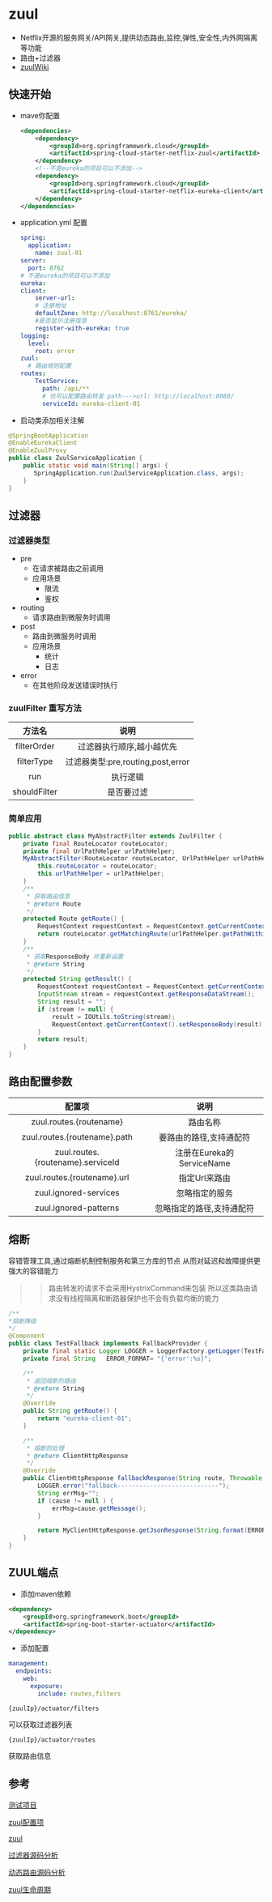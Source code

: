 # zuul

- Netflix开源的服务网关/API网关,提供动态路由,监控,弹性,安全性,内外网隔离等功能
- 路由+过滤器
- [zuulWiki](https://github.com/Netflix/zuul/wiki)

## 快速开始

- mave你配置

    ```xml
    <dependencies>
        <dependency>
            <groupId>org.springframework.cloud</groupId>
            <artifactId>spring-cloud-starter-netflix-zuul</artifactId>
        </dependency>
        <!--不是eureka的项目可以不添加-->
        <dependency>
            <groupId>org.springframework.cloud</groupId>
            <artifactId>spring-cloud-starter-netflix-eureka-client</artifactId>
        </dependency>
    </dependencies>
    ```

- application.yml 配置

    ```yml
    spring:
      application:
        name: zuul-01
    server:
      port: 8762
    # 不是eureka的项目可以不添加
    eureka:
    client:
        server-url:
        # 注册地址
        defaultZone: http://localhost:8761/eureka/
        #是否显示注册信息
        register-with-eureka: true
    logging:
      level:
        root: error
    zuul:
      # 路由规则配置
    routes:
        TestService:
          path: /api/**
          # 也可以配置路由转发 path--->url: http://localhost:8080/
          serviceId: eureka-client-01 
    ```

- 启动类添加相关注解

```java
@SpringBootApplication
@EnableEurekaClient
@EnableZuulProxy
public class ZuulServiceApplication {
    public static void main(String[] args) {
       SpringApplication.run(ZuulServiceApplication.class, args);
    }
}

```

## 过滤器

### 过滤器类型

- pre
  - 在请求被路由之前调用
  - 应用场景
    - 限流
    - 鉴权
- routing
  - 请求路由到微服务时调用
- post
  - 路由到微服务时调用
  - 应用场景
    - 统计
    - 日志
- error
  - 在其他阶段发送错误时执行

### zuulFilter 重写方法

|    方法名    |               说明                |
|:------------:|:---------------------------------:|
| filterOrder  |     过滤器执行顺序,越小越优先     |
|  filterType  | 过滤器类型:pre,routing,post,error |
|     run      |             执行逻辑              |
| shouldFilter |            是否要过滤             |

### 简单应用

```java
public abstract class MyAbstractFilter extends ZuulFilter {
    private final RouteLocator routeLocator;
    private final UrlPathHelper urlPathHelper;
    MyAbstractFilter(RouteLocator routeLocator, UrlPathHelper urlPathHelper) {
        this.routeLocator = routeLocator;
        this.urlPathHelper = urlPathHelper;
    }
    /**
     * 获取路由信息
     * @return Route
     */
    protected Route getRoute() {
        RequestContext requestContext = RequestContext.getCurrentContext();
        return routeLocator.getMatchingRoute(urlPathHelper.getPathWithinApplication(requestContext.getRequest()));
    }
    /**
     * 获取ResponseBody 并重新设置
     * @return String
     */
    protected String getResult() {
        RequestContext requestContext = RequestContext.getCurrentContext();
        InputStream stream = requestContext.getResponseDataStream();
        String result = "";
        if (stream != null) {
            result = IOUtils.toString(stream);
            RequestContext.getCurrentContext().setResponseBody(result);
        }
        return result;
    }
}
```

## 路由配置参数

|              配置项               |           说明            |
|:---------------------------------:|:-------------------------:|
|      zuul.routes.{routename}      |         路由名称          |
|   zuul.routes.{routename}.path    |  要路由的路径,支持通配符  |
| zuul.routes.{routename}.serviceId | 注册在Eureka的ServiceName |
|    zuul.routes.{routename}.url    |       指定Url来路由       |
|       zuul.ignored-services       |      忽略指定的服务       |
|       zuul.ignored-patterns       | 忽略指定的路径,支持通配符 |

## 熔断

容错管理工具,通过熔断机制控制服务和第三方库的节点 从而对延迟和故障提供更强大的容错能力

>>路由转发的请求不会采用HystrixCommand来包装 所以这类路由请求没有线程隔离和断路器保护也不会有负载均衡的能力

```java
/**
*熔断降级
*/
@Component
public class TestFallback implements FallbackProvider {
    private final static Logger LOGGER = LoggerFactory.getLogger(TestFallback.class);
    private final String   ERROR_FORMAT= "{'error':%s}";

    /**
     * 返回熔断的路由
     * @return String
     */
    @Override
    public String getRoute() {
        return "eureka-client-01";
    }

    /**
     * 熔断的处理
     * @return ClientHttpResponse
     */
    @Override
    public ClientHttpResponse fallbackResponse(String route, Throwable cause) {
        LOGGER.error("fallback----------------------------");
        String errMsg="";
        if (cause != null ) {
            errMsg=cause.getMessage();
        }

        return MyClientHttpResponse.getJsonResponse(String.format(ERROR_FORMAT,errMsg));
    }
}
```

## ZUUL端点

- 添加maven依赖

```xml
<dependency>
    <groupId>org.springframework.boot</groupId>
    <artifactId>spring-boot-starter-actuator</artifactId>
</dependency>
```

- 添加配置

```yml
management:
  endpoints:
    web:
      exposure:
        include: routes,filters
```

`{zuulIp}/actuator/filters`

可以获取过滤器列表

`{zuulIp}/actuator/routes`

获取路由信息

## 参考

[测试项目](https://github.com/sunjiaqing/spring-cloud-zuul-demo)

[zuul配置项](https://cloud.spring.io/spring-cloud-static/Finchley.SR4/single/spring-cloud.html#_router_and_filter_zuul)

[zuul](https://github.com/Netflix/zuul)

[过滤器源码分析](https://zhuanlan.zhihu.com/p/28376627)

[动态路由源码分析](https://zhuanlan.zhihu.com/p/58207504)

[zuul生命周期](http://reader.epubee.com/books/mobile/9a/9adaecfdfecd6b8da7997c772fa46198/text00146.html)
